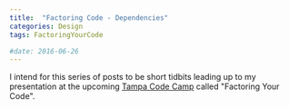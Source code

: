 ```yaml
---
title:  "Factoring Code - Dependencies"
categories: Design
tags: FactoringYourCode

#date: 2016-06-26
---
```


I intend for this series of posts to be short tidbits leading up to my presentation at the upcoming [Tampa Code Camp][1] called "Factoring Your Code".


[1]: http://www.tampacodecamp.net